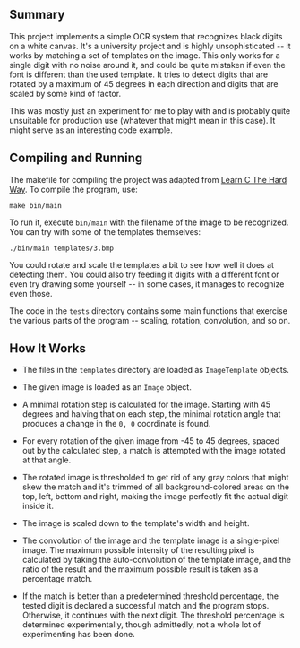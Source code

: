 ## Summary

This project implements a simple OCR system that recognizes black digits on a white canvas. It's a university project and is highly unsophisticated -- it works by matching a set of templates on the image. This only works for a single digit with no noise around it, and could be quite mistaken if even the font is different than the used template. It tries to detect digits that are rotated by a maximum of 45 degrees in each direction and digits that are scaled by some kind of factor.

This was mostly just an experiment for me to play with and is probably quite unsuitable for production use (whatever that might mean in this case). It might serve as an interesting code example.

## Compiling and Running

The makefile for compiling the project was adapted from [Learn C The Hard Way](http://c.learncodethehardway.org/book/learn-c-the-hard-waych29.html#x35-18500029.2). To compile the program, use:

    make bin/main

To run it, execute `bin/main` with the filename of the image to be recognized. You can try with some of the templates themselves:

    ./bin/main templates/3.bmp

You could rotate and scale the templates a bit to see how well it does at detecting them. You could also try feeding it digits with a different font or even try drawing some yourself -- in some cases, it manages to recognize even those.

The code in the `tests` directory contains some main functions that exercise the various parts of the program -- scaling, rotation, convolution, and so on.

## How It Works

- The files in the `templates` directory are loaded as `ImageTemplate` objects.

- The given image is loaded as an `Image` object.

- A minimal rotation step is calculated for the image. Starting with 45 degrees
  and halving that on each step, the minimal rotation angle that produces a
  change in the `0, 0` coordinate is found.

- For every rotation of the given image from -45 to 45 degrees, spaced out by
  the calculated step, a match is attempted with the image rotated at that
  angle.

- The rotated image is thresholded to get rid of any gray colors that might
  skew the match and it's trimmed of all background-colored areas on the top,
  left, bottom and right, making the image perfectly fit the actual digit
  inside it.

- The image is scaled down to the template's width and height.

- The convolution of the image and the template image is a single-pixel image.
  The maximum possible intensity of the resulting pixel is calculated by taking
  the auto-convolution of the template image, and the ratio of the result and
  the maximum possible result is taken as a percentage match.

- If the match is better than a predetermined threshold percentage, the tested
  digit is declared a successful match and the program stops. Otherwise, it
  continues with the next digit. The threshold percentage is determined
  experimentally, though admittedly, not a whole lot of experimenting has been
  done.
